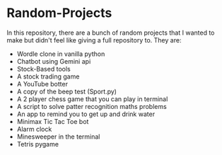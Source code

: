 # Random-Projects
In this repository, there are a bunch of random projects that I wanted to make but didn't feel like giving a full repository to. They are:
* Wordle clone in vanilla python
* Chatbot using Gemini api
* Stock-Based tools
* A stock trading game
* A YouTube botter
* A copy of the beep test (Sport.py)
* A 2 player chess game that you can play in terminal
* A script to solve patter recognition maths problems
* An app to remind you to get up and drink water 
* Minimax Tic Tac Toe bot
* Alarm clock
* Minesweeper in the terminal
* Tetris pygame